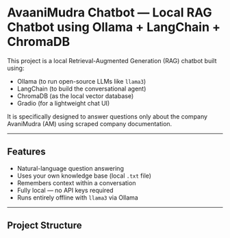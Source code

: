 # AvaaniMudra Chatbot — Local RAG Chatbot using Ollama + LangChain + ChromaDB

This project is a local Retrieval-Augmented Generation (RAG) chatbot built using:
- Ollama (to run open-source LLMs like `llama3`)
- LangChain (to build the conversational agent)
- ChromaDB (as the local vector database)
- Gradio (for a lightweight chat UI)

It is specifically designed to answer questions only about the company AvaniMudra (AM) using scraped company documentation.

---

## Features

- Natural-language question answering
- Uses your own knowledge base (local `.txt` file)
- Remembers context within a conversation
- Fully local — no API keys required
- Runs entirely offline with `llama3` via Ollama

---

## Project Structure
